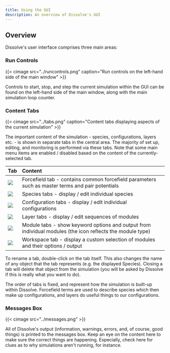 ```yaml
---
title: Using the GUI
description: An overview of Dissolve's GUI
---
```


## Overview
Dissolve's user interface comprises three main areas:

### Run Controls

{{< cimage src="../runcontrols.png" caption="Run controls on the left-hand side of the main window" >}}

Controls to start, stop, and step the current simulation within the GUI can be found on the left-hand side of the main window, along with the main simulation loop counter.

### Content Tabs

{{< cimage src="../tabs.png" caption="Content tabs displaying aspects of the current simulation" >}}

The important content of the simulation - species, configurations, layers etc. - is shown in separate tabs in the central area. The majority of set up, editing, and monitoring is performed via these tabs. Note that some main menu items are enabled / disabled based on the content of the currently-selected tab.

| Tab  | Content   |
|:----------------------|:-------|
| ![](../forcefieldtab.png) | Forcefield tab - contains common forcefield parameters such as master terms and pair potentials |
| ![](../speciestab.png) | Species tabs - display / edit individual species |
| ![](../configurationtab.png) | Configuration tabs - display / edit individual configurations |
| ![](../layertab.png) | Layer tabs - display / edit sequences of modules |
| ![](../moduletab.png) | Module tabs - show keyword options and output from individual modules (the icon reflects the module type) |
| ![](../workspacetab.png) | Workspace tab - display a custom selection of modules and their options / output |

To rename a tab, double-click on the tab itself. This also changes the name of any object that the tab represents (e.g. the displayed Species). Closing a tab will delete that object from the simulation (you will be asked by Dissolve if this is really what you want to do).

The order of tabs is fixed, and represent how the simulation is built-up within Dissolve. Forcefield terms are used to describe species which then make up configurations, and layers do useful things to our configurations.

### Messages Box

{{< cimage src="../messages.png" >}}

All of Dissolve's output (information, warnings, errors, and, of course, good things) is printed to the messages box. Keep an eye on the content here to make sure the correct things are happening. Especially, check here for clues as to why simulations aren't running, for instance.

